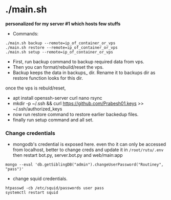 # ./main.sh

__personalized for my server #1 which hosts few stuffs__

- Commands:
```
./main.sh backup --remote=ip_of_container_or_vps
./main.sh restore --remote=ip_of_container_or_vps
./main.sh setup --remote=ip_of_container_or_vps
```

- First, run backup command to backup required data from vps.
- Then you can format/rebuild/reset the vps.
- Backup keeps the data in backups_<date> dir. Rename it to backups dir as restore function looks for this dir.

once the vps is rebuld/reset,

- apt install openssh-server curl nano rsync
- mkdir -p ~/.ssh && curl https://github.com/Prabesh01.keys >> ~/.ssh/authorized_keys
- now run restore command to restore earlier backedup files.
- finally run setup command and all set.

### Change credentials

- mongodb's credential is exposed here. even tho it can only be accessed from localhost, better to change creds and update it in `/root/rutu/.env` then restart bot.py, server.bot.py and web/main:app
```
mongo --eval 'db.getSiblingDB("admin").changeUserPassword("Routiney", "pass")'
```
- change squid credentials.
```
htpasswd -cb /etc/squid/passwords user pass
systemctl restart squid
```
